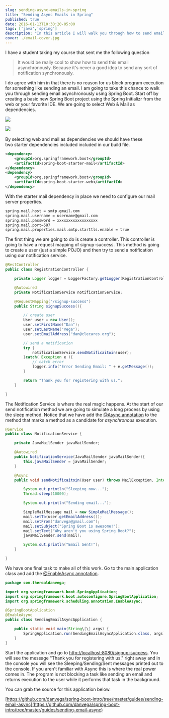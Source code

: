 ```yaml
---
slug: sending-async-emails-in-spring
title: "Sending Async Emails in Spring"
published: true
date: 2016-01-13T10:30:20-05:00
tags: ['java','spring']
description: "In this article I will walk you through how to send email asynchronously in Spring Boot."
cover: ./email-cover.jpg
---
```


I have a student taking my course that sent me the following question

> It would be really cool to show how to send this email asynchronously. Because it's never a good idea to send any sort of notification synchronously.

I do agree with him in that there is no reason for us block program execution for something like sending an email. I am going to take this chance to walk you through sending email asynchronously using Spring Boot. Start off by creating a basic new Spring Boot project using the Spring Initializr from the web or your favorite IDE. We are going to select Web & Mail as dependencies.

![](./email_async_1.png)

![](./email_async_2.png)              

By selecting web and mail as dependencies we should have these two starter dependencies included included in our build file.

```xml
<dependency>
	<groupId>org.springframework.boot</groupId>
	<artifactId>spring-boot-starter-mail</artifactId>
</dependency>
<dependency>
	<groupId>org.springframework.boot</groupId>
	<artifactId>spring-boot-starter-web</artifactId>
</dependency>
```

With the starter mail dependency in place we need to configure our mail server properties.

```bash
spring.mail.host = smtp.gmail.com
spring.mail.username = username@gmail.com
spring.mail.password = xxxxxxxxxxxxxxxxxx
spring.mail.port=587
spring.mail.properties.mail.smtp.starttls.enable = true
```

The first thing we are going to do is create a controller. This controller is going to have a request mapping of signup-success. This method is going to create a user (just a simple POJO) and then try to send a notification using our notification service.

```java
@RestController
public class RegistrationController {

	private Logger logger = LoggerFactory.getLogger(RegistrationController.class);

	@Autowired
	private NotificationService notificationService;

	@RequestMapping("/signup-success")
	public String signupSuccess(){

		// create user
		User user = new User();
		user.setFirstName("Dan");
		user.setLastName("Vega");
		user.setEmailAddress("dan@clecares.org");

		// send a notification
		try {
			notificationService.sendNotificaitoin(user);
		}catch( Exception e ){
			// catch error
			logger.info("Error Sending Email: " + e.getMessage());
		}

		return "Thank you for registering with us.";
	}

}
```

The Notification Service is where the real magic happens. At the start of our send notification method we are going to simulate a long process by using the sleep method. Notice that we have add the [@Async annotation](https://docs.spring.io/spring/docs/current/javadoc-api/org/springframework/scheduling/annotation/Async.html) to the method that marks a method as a candidate for _asynchronous_ execution.

```java
@Service
public class NotificationService {

	private JavaMailSender javaMailSender;

	@Autowired
	public NotificationService(JavaMailSender javaMailSender){
		this.javaMailSender = javaMailSender;
	}

	@Async
	public void sendNotificaitoin(User user) throws MailException, InterruptedException {

		System.out.println("Sleeping now...");
        Thread.sleep(10000);

        System.out.println("Sending email...");

        SimpleMailMessage mail = new SimpleMailMessage();
		mail.setTo(user.getEmailAddress());
		mail.setFrom("danvega@gmail.com");
		mail.setSubject("Spring Boot is awesome!");
		mail.setText("Why aren't you using Spring Boot?");
		javaMailSender.send(mail);

		System.out.println("Email Sent!");
	}

}
```

We have one final task to make all of this work. Go to the main application class and add the [@EnableAsync annotation](https://docs.spring.io/spring/docs/current/javadoc-api/org/springframework/scheduling/annotation/EnableAsync.html).

```java
package com.therealdanvega;

import org.springframework.boot.SpringApplication;
import org.springframework.boot.autoconfigure.SpringBootApplication;
import org.springframework.scheduling.annotation.EnableAsync;

@SpringBootApplication
@EnableAsync
public class SendingEmailAsyncApplication {

	public static void main(String\[\] args) {
		SpringApplication.run(SendingEmailAsyncApplication.class, args);
	}
}
```

Start the application and go to [http://localhost:8080/signup-success](http://localhost:8080/signup-success). You will see the message "Thank you for registering with us." right away and in the console you will see the Sleeping/Sending/Sent messages printed out to the console. If you aren't familiar with Async this is where the real power comes in. The program is not blocking a task like sending an email and returns execution to the user while it performs that task in the background.

You can grab the source for this application below.

[https://github.com/danvega/spring-boot-intro/tree/master/guides/sending-email-async](https://github.com/danvega/spring-boot-intro/tree/master/guides/sending-email-async)
